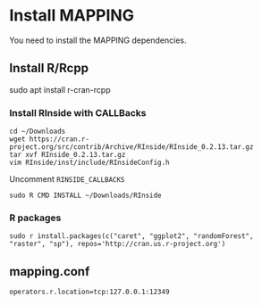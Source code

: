 # Install MAPPING
You need to install the MAPPING dependencies.

## Install R/Rcpp
sudo apt install r-cran-rcpp

### Install RInside with CALLBacks
```
cd ~/Downloads
wget https://cran.r-project.org/src/contrib/Archive/RInside/RInside_0.2.13.tar.gz
tar xvf RInside_0.2.13.tar.gz
vim RInside/inst/include/RInsideConfig.h
```
Uncomment `RINSIDE_CALLBACKS`
 
`sudo R CMD INSTALL ~/Downloads/RInside`
 
### R packages
`sudo r install.packages(c("caret", "ggplot2", "randomForest", "raster", "sp"), repos='http://cran.us.r-project.org')`

## mapping.conf 
`operators.r.location=tcp:127.0.0.1:12349`